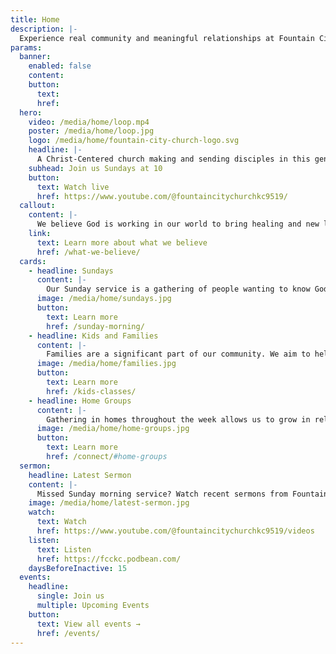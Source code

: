 ```yaml
---
title: Home
description: |-
  Experience real community and meaningful relationships at Fountain City Church. Worship with Christ-centered followers who desire to know and glorify God and serve their community.
params:
  banner:
    enabled: false
    content:
    button:
      text:
      href:
  hero:
    video: /media/home/loop.mp4
    poster: /media/home/loop.jpg
    logo: /media/home/fountain-city-church-logo.svg
    headline: |-
      A Christ-Centered church making and sending disciples in this generation and the next.
    subhead: Join us Sundays at 10
    button:
      text: Watch live
      href: https://www.youtube.com/@fountaincitychurchkc9519/
  callout:
    content: |-
      We believe God is working in our world to bring healing and new life to all people and places through Jesus Christ. God wants people to know  him, find their true selves in him, flourish in all of life with him.
    link:
      text: Learn more about what we believe
      href: /what-we-believe/
  cards:
    - headline: Sundays
      content: |-
        Our Sunday service is a gathering of people wanting to know God. Together we worship God and learn from Him as we sing, pray, and hear from Scripture.
      image: /media/home/sundays.jpg
      button:
        text: Learn more
        href: /sunday-morning/
    - headline: Kids and Families
      content: |-
        Families are a significant part of our community. We aim to help kids of all ages grow as faithful followers of Jesus as we assist parents to raise them in the ways of God.
      image: /media/home/families.jpg
      button:
        text: Learn more
        href: /kids-classes/
    - headline: Home Groups
      content: |-
        Gathering in homes throughout the week allows us to grow in relationship with God and others. Our groups share meals, discuss life and God's Word, and pray for one another.
      image: /media/home/home-groups.jpg
      button:
        text: Learn more
        href: /connect/#home-groups
  sermon:
    headline: Latest Sermon
    content: |-
      Missed Sunday morning service? Watch recent sermons from Fountain City Church or listen to our podcast.
    image: /media/home/latest-sermon.jpg
    watch:
      text: Watch
      href: https://www.youtube.com/@fountaincitychurchkc9519/videos
    listen:
      text: Listen
      href: https://fcckc.podbean.com/
    daysBeforeInactive: 15
  events:
    headline:
      single: Join us
      multiple: Upcoming Events
    button:
      text: View all events →
      href: /events/
---
```


